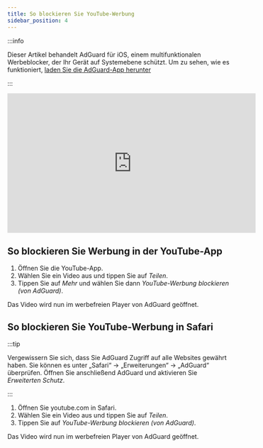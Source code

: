 ```yaml
---
title: So blockieren Sie YouTube-Werbung
sidebar_position: 4
---
```


:::info

Dieser Artikel behandelt AdGuard für iOS, einem multifunktionalen Werbeblocker, der Ihr Gerät auf Systemebene schützt. Um zu sehen, wie es funktioniert, [laden Sie die AdGuard-App herunter](https://agrd.io/download-kb-adblock)

:::  

<iframe width="560" height="315" class="youtube-video" src="https://www.youtube-nocookie.com/embed/YW9Ojcm1Gkg" title="YouTube-Videoplayer" frameborder="0" allow="accelerometer; autoplay; clipboard-write; encrypted-media; gyroscope; picture-in-picture" allowfullscreen></iframe>

## So blockieren Sie Werbung in der YouTube-App

1. Öffnen Sie die YouTube-App.
1. Wählen Sie ein Video aus und tippen Sie auf *Teilen*.
1. Tippen Sie auf *Mehr* und wählen Sie dann *YouTube-Werbung blockieren (von AdGuard)*.

Das Video wird nun im werbefreien Player von AdGuard geöffnet.

## So blockieren Sie YouTube-Werbung in Safari

:::tip

Vergewissern Sie sich, dass Sie AdGuard Zugriff auf alle Websites gewährt haben. Sie können es unter „Safari“ → „Erweiterungen“ → „AdGuard“ überprüfen. Öffnen Sie anschließend AdGuard und aktivieren Sie *Erweiterten Schutz*.

:::

1. Öffnen Sie youtube.com in Safari.
1. Wählen Sie ein Video aus und tippen Sie auf *Teilen*.
1. Tippen Sie auf *YouTube-Werbung blockieren (von AdGuard)*.

Das Video wird nun im werbefreien Player von AdGuard geöffnet.
